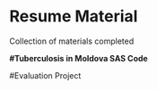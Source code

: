 # Resume Material
Collection of materials completed

**#Tuberculosis in Moldova SAS Code**

#Evaluation Project
